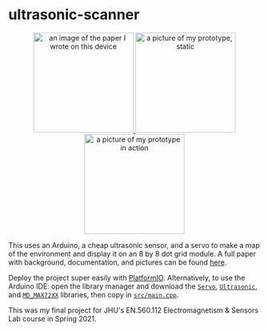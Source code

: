 # ultrasonic-scanner

<p align="center">
  <a href="https://docs.google.com/document/d/1h26WxozLwDxCvQk0HH0gCvA0ckOZmEKNL86gxf7ZDMk/edit">
    <img
      alt="an image of the paper I wrote on this device" 
      src="https://lh5.googleusercontent.com/I3U-Kk1Dz8ourRyA7Nyi6sMZ3jywi84YwpIcqYVCO6z2IEk3gJpKgrVMomXeaSrKLS624GIK4fS5wQ" 
      height="200px" 
    >
    <img
      alt="a picture of my prototype, static" 
      src="https://lh5.googleusercontent.com/LlrhuzXqNhQMRn6wlfK7RQnhTuTM_RC1oSGC7d1EZTTQ4wc12FO8uk48hTKopSXc6dhGe_BqGLxRWjB5Nh1Lif0Nw7hI2VnQFh-RhQbBEZeXKXIMkqDCmtomYtoVFGK4-86HTeCm" 
      height="200px" 
    >
    <img
      alt="a picture of my prototype in action"
      src="https://lh6.googleusercontent.com/YZOSLe-Ihri1DV-zPh6W7mYmj2pohc-xe9DYHRdpsJwUTX1ZHXZWnPY5l0fSH5bScrTSImsxUwXjFRoEgBupqs-RUR1M_Dh3gvCwKQGTHWz9LgH1AHbGBHOWprFtE7FWpzMYjCLZ"
      height="200px"
    >
  </a>
</p>

This uses an Arduino, a cheap ultrasonic sensor, and a servo to make a map of the environment and display it on an 8 by 8 dot grid module. A full paper with background, documentation, and pictures can be found [here](https://docs.google.com/document/d/1h26WxozLwDxCvQk0HH0gCvA0ckOZmEKNL86gxf7ZDMk/edit).

Deploy the project super easily with [PlatformIO](https://platformio.org). Alternatively, to use the Arduino IDE: open the library manager and download the [`Servo`](https://www.arduino.cc/reference/en/libraries/servo/), [`Ultrasonic`](https://www.arduino.cc/reference/en/libraries/ultrasonic/), and [`MD_MAX72XX`](https://www.arduino.cc/reference/en/libraries/md_max72xx/) libraries, then copy in [`src/main.cpp`](https://github.com/solanto/ultrasonic-scanner/blob/master/src/main.cpp).

This was my final project for JHU's EN.560.112 Electromagnetism & Sensors Lab course in Spring 2021.
